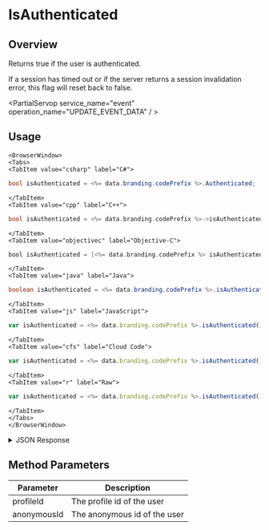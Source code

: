 # IsAuthenticated
## Overview
Returns true if the user is authenticated.

If a session has timed out or if the server returns a session invalidation error, this flag will reset back to false.

<PartialServop service_name="event" operation_name="UPDATE_EVENT_DATA" / >

## Usage

```mdx-code-block
<BrowserWindow>
<Tabs>
<TabItem value="csharp" label="C#">
```

```csharp
bool isAuthenticated = <%= data.branding.codePrefix %>.Authenticated;
```

```mdx-code-block
</TabItem>
<TabItem value="cpp" label="C++">
```

```cpp
bool isAuthenticated = <%= data.branding.codePrefix %>->isAuthenticated();
```

```mdx-code-block
</TabItem>
<TabItem value="objectivec" label="Objective-C">
```

```objectivec
bool isAuthenticated = [<%= data.branding.codePrefix %> isAuthenticated];
```

```mdx-code-block
</TabItem>
<TabItem value="java" label="Java">
```

```java
boolean isAuthenticated = <%= data.branding.codePrefix %>.isAuthenticated();
```

```mdx-code-block
</TabItem>
<TabItem value="js" label="JavaScript">
```

```javascript
var isAuthenticated = <%= data.branding.codePrefix %>.isAuthenticated();
```

```mdx-code-block
</TabItem>
<TabItem value="cfs" label="Cloud Code">
```

```javascript
var isAuthenticated = <%= data.branding.codePrefix %>.isAuthenticated();
```

```mdx-code-block
</TabItem>
<TabItem value="r" label="Raw">
```

```javascript
var isAuthenticated = <%= data.branding.codePrefix %>.isAuthenticated();
```

```mdx-code-block
</TabItem>
</Tabs>
</BrowserWindow>
```

<details>
<summary>JSON Response</summary>

```javascript
<%= data.branding.codePrefix %>.insertEndOfMessageBundleMarker();
```
</details>

## Method Parameters
Parameter | Description
--------- | -----------
profileId | The profile id of the user
anonymousId | The anonymous id of the user


